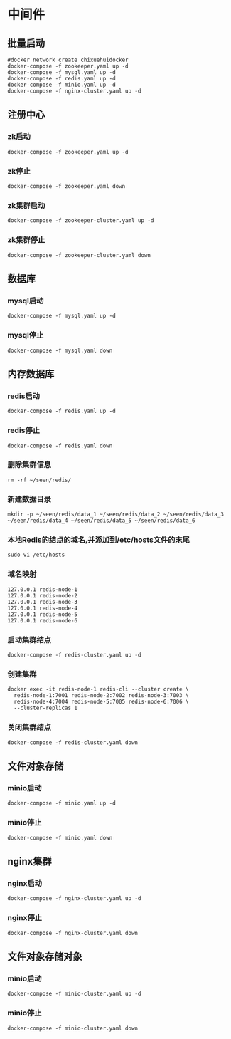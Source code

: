 # 中间件

## 批量启动


```shell
#docker network create chixuehuidocker
docker-compose -f zookeeper.yaml up -d
docker-compose -f mysql.yaml up -d
docker-compose -f redis.yaml up -d
docker-compose -f minio.yaml up -d
docker-compose -f nginx-cluster.yaml up -d
```

## 注册中心

### zk启动

```shell
docker-compose -f zookeeper.yaml up -d
```

### zk停止

```shell
docker-compose -f zookeeper.yaml down
```

### zk集群启动

```shell
docker-compose -f zookeeper-cluster.yaml up -d
```

### zk集群停止

```shell
docker-compose -f zookeeper-cluster.yaml down
```

## 数据库

### mysql启动

```shell
docker-compose -f mysql.yaml up -d
```

### mysql停止

```shell
docker-compose -f mysql.yaml down
```

## 内存数据库

### redis启动

```shell
docker-compose -f redis.yaml up -d
```

### redis停止

```shell
docker-compose -f redis.yaml down
```

### 删除集群信息

```shell
rm -rf ~/seen/redis/
```

### 新建数据目录

```shell
mkdir -p ~/seen/redis/data_1 ~/seen/redis/data_2 ~/seen/redis/data_3 ~/seen/redis/data_4 ~/seen/redis/data_5 ~/seen/redis/data_6
```

### 本地Redis的结点的域名,并添加到/etc/hosts文件的末尾

```shell 
sudo vi /etc/hosts
```

### 域名映射

```text 
127.0.0.1 redis-node-1
127.0.0.1 redis-node-2
127.0.0.1 redis-node-3
127.0.0.1 redis-node-4
127.0.0.1 redis-node-5
127.0.0.1 redis-node-6
```

### 启动集群结点

```shell 
docker-compose -f redis-cluster.yaml up -d
```

### 创建集群

```shell 
docker exec -it redis-node-1 redis-cli --cluster create \
  redis-node-1:7001 redis-node-2:7002 redis-node-3:7003 \
  redis-node-4:7004 redis-node-5:7005 redis-node-6:7006 \
  --cluster-replicas 1
```

### 关闭集群结点

```shell 
docker-compose -f redis-cluster.yaml down
```

## 文件对象存储

### minio启动

```shell
docker-compose -f minio.yaml up -d
```

### minio停止

```shell
docker-compose -f minio.yaml down
```

## nginx集群

### nginx启动

```shell
docker-compose -f nginx-cluster.yaml up -d
```

### nginx停止

```shell
docker-compose -f nginx-cluster.yaml down
```

## 文件对象存储对象

### minio启动

```shell
docker-compose -f minio-cluster.yaml up -d
```

### minio停止

```shell
docker-compose -f minio-cluster.yaml down
```